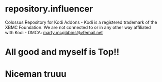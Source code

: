 # repository.influencer
Colossus Repository for Kodi Addons - Kodi is a registered trademark of the XBMC Foundation. We are not connected to or in any other way affiliated with Kodi - DMCA: marty.mcgibbins@vfemail.net
# All good and myself is Top!!
# Niceman truuu 

